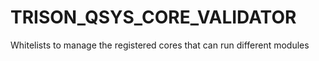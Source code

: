 # TRISON_QSYS_CORE_VALIDATOR
Whitelists to manage the registered cores that can run different modules
